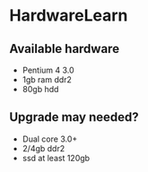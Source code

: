 # HardwareLearn

## Available hardware

- Pentium 4 3.0
- 1gb ram ddr2
- 80gb hdd

## Upgrade may needed?

- Dual core 3.0+
- 2/4gb ddr2
- ssd at least 120gb

